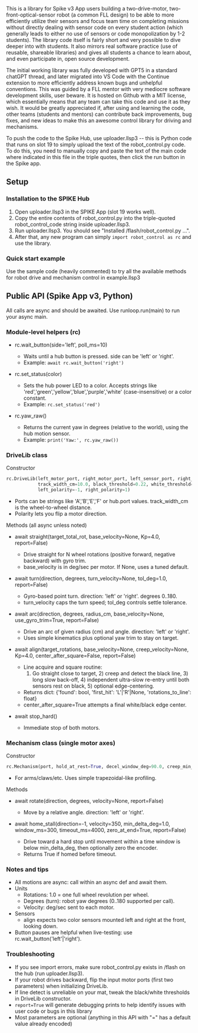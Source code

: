 This is a library for Spike v3 App users building a two-drive-motor, two-front-optical-sensor robot (a common FLL design) to be able to more efficiently utilize their sensors and focus team time on completing missions without directly dealing with sensor code on every student action (which generally leads to either no use of sensors or code monopolization by 1-2 students).  The library code itself is fairly short and very possible to dive deeper into with students.  It also mirrors real software practice (use of reusable, shareable libraries) and gives all students a chance to learn about, and even participate in, open source development.

The initial working library was fully developed with GPT5 in a standard chatGPT thread, and later migrated into VS Code with the Continue extension to more efficiently address known bugs and unhelpful conventions.  This was guided by a FLL mentor with very mediocre software development skills, user beware.  It is hosted on Github with a MIT license, which essentially means that any team can take this code and use it as they wish.  It would be greatly appreciated if, after using and learning the code, other teams (students and mentors) can contribute back improvements, bug fixes, and new ideas to make this an awesome control library for driving and mechanisms.

To push the code to the Spike Hub, use uploader.llsp3 -- this is Python code that runs on slot 19 to simply upload the text of the robot_control.py code.  To do this, you need to manually copy and paste the text of the main code where indicated in this file in the triple quotes, then click the run button in the Spike app.

## Setup

### Installation to the SPIKE Hub
1) Open uploader.llsp3 in the SPIKE App (slot 19 works well).
2) Copy the entire contents of robot_control.py into the triple-quoted robot_control_code string inside uploader.llsp3.
3) Run uploader.llsp3. You should see "Installed /flash/robot_control.py ...".
4) After that, any new program can simply `import robot_control as rc` and use the library.

### Quick start example
Use the sample code (heavily commented) to try all the available methods for robot drive and mechanism control in example.llsp3

## Public API (Spike App v3, Python)

All calls are async and should be awaited. Use runloop.run(main) to run your async main.

### Module-level helpers (rc)

- rc.wait_button(side='left', poll_ms=10)
  - Waits until a hub button is pressed. side can be 'left' or 'right'.
  - Example: `await rc.wait_button('right')`

- rc.set_status(color)
  - Sets the hub power LED to a color. Accepts strings like 'red','green','yellow','blue','purple','white' (case-insensitive) or a color constant.
  - Example: `rc.set_status('red')`

- rc.yaw_raw()
  - Returns the current yaw in degrees (relative to the world), using the hub motion sensor.
  - Example: `print('Yaw:', rc.yaw_raw())`

### DriveLib class

Constructor
```python robot_control.py
rc.DriveLib(left_motor_port, right_motor_port, left_sensor_port, right_sensor_port,
            track_width_cm=10.0, black_threshold=0.22, white_threshold=0.90,
            left_polarity=-1, right_polarity=1)
```
- Ports can be strings like 'A','B','E','F' or hub.port values. track_width_cm is the wheel-to-wheel distance.
- Polarity lets you flip a motor direction.

Methods (all async unless noted)
- await straight(target_total_rot, base_velocity=None, Kp=4.0, report=False)
  - Drive straight for N wheel rotations (positive forward, negative backward) with gyro trim.
  - base_velocity is in deg/sec per motor. If None, uses a tuned default.

- await turn(direction, degrees, turn_velocity=None, tol_deg=1.0, report=False)
  - Gyro-based point turn. direction: 'left' or 'right'. degrees 0..180.
  - turn_velocity caps the turn speed; tol_deg controls settle tolerance.

- await arc(direction, degrees, radius_cm, base_velocity=None, use_gyro_trim=True, report=False)
  - Drive an arc of given radius (cm) and angle. direction: 'left' or 'right'.
  - Uses simple kinematics plus optional yaw trim to stay on target.

- await align(target_rotations, base_velocity=None, creep_velocity=None, Kp=4.0, center_after_square=False, report=False)
  - Line acquire and square routine:
    1) Go straight close to target, 2) creep and detect the black line, 3) long slow back-off, 4) independent ultra-slow re-entry until both sensors rest on black, 5) optional edge-centering.
  - Returns dict: {'found': bool, 'first_hit': 'L'|'R'|None, 'rotations_to_line': float}
  - center_after_square=True attempts a final white/black edge center.

- await stop_hard()
  - Immediate stop of both motors.

### Mechanism class (single motor axes)

Constructor
```python robot_control.py
rc.Mechanism(port, hold_at_rest=True, decel_window_deg=90.0, creep_min_vel=120)
```
- For arms/claws/etc. Uses simple trapezoidal-like profiling.

Methods
- await rotate(direction, degrees, velocity=None, report=False)
  - Move by a relative angle. direction: 'left' or 'right'.

- await home_stall(direction=-1, velocity=350, min_delta_deg=1.0, window_ms=300, timeout_ms=4000, zero_at_end=True, report=False)
  - Drive toward a hard stop until movement within a time window is below min_delta_deg, then optionally zero the encoder.
  - Returns True if homed before timeout.

### Notes and tips
- All motions are async: call within an async def and await them.
- Units
  - Rotations: 1.0 = one full wheel revolution per wheel.
  - Degrees (turn): robot yaw degrees (0..180 supported per call).
  - Velocity: deg/sec sent to each motor.
- Sensors
  - align expects two color sensors mounted left and right at the front, looking down.
- Button pauses are helpful when live-testing: use rc.wait_button('left'|'right').

### Troubleshooting
- If you see import errors, make sure robot_control.py exists in /flash on the hub (run uploader.llsp3).
- If your robot drives backward, flip the input motor ports (first two parameters) when initializing DriveLib.
- If line detect is unreliable on your mat, tweak the black/white thresholds in DriveLib constructor.
- `report=True` will generate debugging prints to help identify issues with user code or bugs in this library
- Most parameters are optional (anything in this API with "=" has a default value already encoded)
